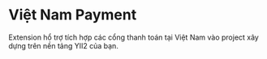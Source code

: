 Việt Nam Payment
================
Extension hổ trợ tích hợp các cổng thanh toán tại Việt Nam vào project xây dựng trên nền tảng YII2 của bạn.